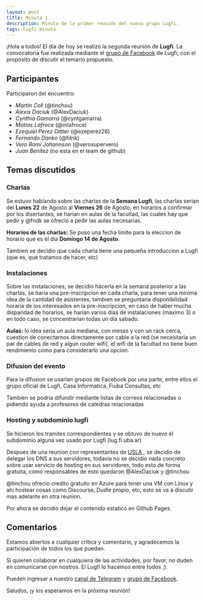 ```yaml
---
layout: post
title: Minuta 1
description: Minuta de la primer reunión del nuevo grupo Lugfi.
tags: lugfi minuta
---
```


¡Hola a todos! El día de hoy se realizó la segunda reunión de **Lugfi**. La convocatoria fue realizada mediante el [grupo de Facebook](https://www.facebook.com/groups/228033617583220/) de Lugfi, con el propósito de discutir el temario propuesto.


Participantes
-------------

Participaron del encuentro:

* *Martín Coll* (@tinchou)
* *Alexis Daciuk* (@AlexDaciuk)
* *Cynthia Gamarra* (@cyntgamarra)
* *Matías Lafroce* (@mlafroce)
* *Ezequiel Perez Dittler* (@ezeperez26)
* *Fernando Danko* (@fdnk)
* *Vero Romi Johannson* (@verosupervero)
* *Juan Benitez* (no esta en el team de github)


Temas discutidos
----------------

### Charlas

Se estuvo hablando sobre las charlas de la **Semana Lugfi**, las charlas serian del **Lunes 22** de Agosto al **Viernes 26** de Agosto, en horarios a confirmar por los disertantes, se harian en aulas de la facultad, las cuales hay que pedir y @fndk se ofrecio a pedir las aulas necesarias.

**Horarios de las charlas:** Se puso una fecha limite para la eleccion de horario que es el dia **Domingo 14 de Agosto**.

Tambien se decidio que cada charla tiene una pequeña introduccion a Lugfi (que es, que tratamos de hacer, etc)

### Instalaciones

Sobre las instalaciones, se decidio hacerla en la semana posterior a las charlas, se haria una pre-inscripcion en cada charla, para tener una minima idea de la cantidad de asistentes, tambien se preguntaria disponibilidad horaria de los interesados en la pre-inscripcion, en caso de haber mucha disparidad de horarios, se harian varios dias de instalaciones (maximo 3) o en todo caso, se concentrarian todas un dia sabado.

**Aulas:** lo idea seria un aula mediana, con mesas  y con un rack cerca, cuestion de conectarnos directamente por cable a la red (se necesitaria un par de cables de red y algun router wifi), el wifi de la facultad no tiene buen rendimiento como para considerarlo una opcion.

### Difusion del evento

Para la difusion se usarian grupos de Facebook por una parte, entre ellos el grupo oficial de Lugfi, Casa Informatica, Fiuba Consultas, etc

Tambien se podria difundir mediante listas de correos relacionadas o pidiendo ayuda a profesores de catedras relacionadas


### Hosting y subdominio lugfi

Se hicieron los tramites correspondientes y se obtuvo de nuevo el subdominio alguna vez usado por Lugfi (lug.fi.uba.ar)

Despues de una reunion con representantes de [USLA ](http://drupal.usla.org.ar/), se decidio de delegar los DNS a sus servidores, todavia no se decidio nada concreto sobre usar servicio de hosting en sus servidores, todo esto de forma gratuita, como responsables de esto quedaron @AlexDaciuk y @tinchou

@tinchou ofrecio credito gratuito en Azure para tener una VM con Linux y ahi hostear cosas como Discourse, Dudle propio, etc, esto se va a discutir mas adelante en otra reunion.

Por ahora se decidio dejar el contenido estatico en Github Pages.


Comentarios
-----------

Estamos abiertos a cualquier crítica y comentario, y agradecemos la participación de todos los que puedan.

Si quieren colaborar en cualquiera de las actividades, por favor, no duden en comunicarse con nostros. El Lugfi lo hacemos entre todos ;).

Pueden ingresar a nuestro
[canal de Telegram](https://telegram.me/joinchat/AHsQQT-zSbFrpCbq09ojpw) y
[grupo de Facebook](https://www.facebook.com/groups/lugfi).

Saludos, ¡y los esperamos en la próxima reunión!
